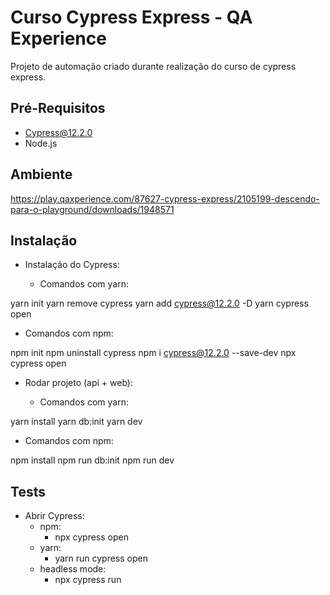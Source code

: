 # Curso Cypress Express - QA Experience

Projeto de automação criado durante realização do curso de cypress express.

## Pré-Requisitos

- Cypress@12.2.0
- Node.js

## Ambiente

https://play.qaxperience.com/87627-cypress-express/2105199-descendo-para-o-playground/downloads/1948571

## Instalação

- Instalação do Cypress:
  
  - Comandos com yarn:

yarn init
yarn remove cypress
yarn add cypress@12.2.0 -D
yarn cypress open

  - Comandos com npm:

npm init
npm uninstall cypress
npm i cypress@12.2.0 --save-dev
npx cypress open

- Rodar projeto (api + web):

  - Comandos com yarn:

yarn install
yarn db:init
yarn dev

  - Comandos com npm:

npm install
npm run db:init
npm run dev

## Tests

- Abrir Cypress:
  - npm:
    - npx cypress open
  - yarn:
    - yarn run cypress open
  - headless mode:
    - npx cypress run
